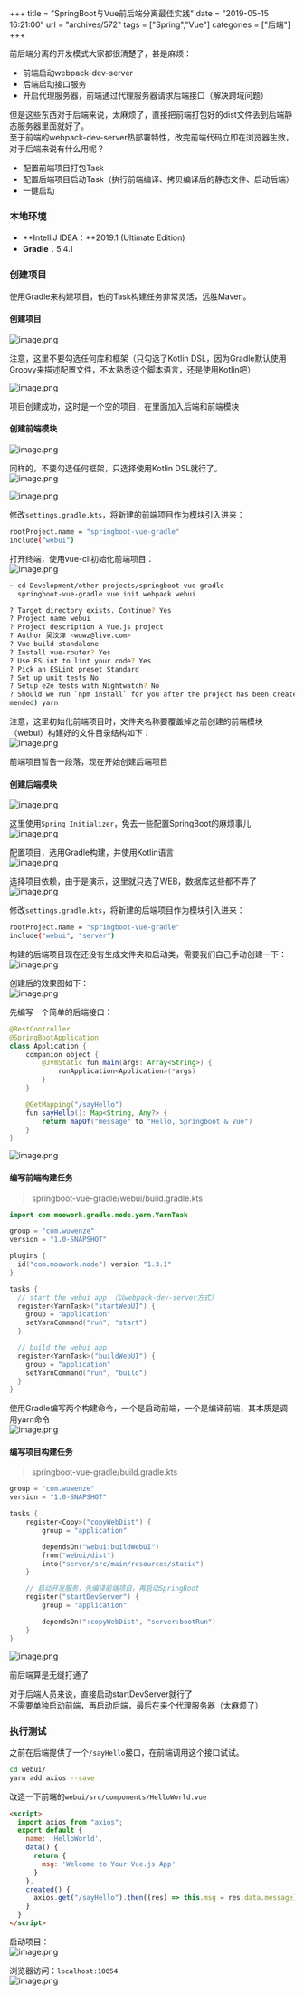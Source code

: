 +++
title = "SpringBoot与Vue前后端分离最佳实践"
date = "2019-05-15 16:21:00"
url = "archives/572"
tags = ["Spring","Vue"]
categories = ["后端"]
+++

前后端分离的开发模式大家都很清楚了，甚是麻烦：

 *  前端启动webpack-dev-server
 *  后端启动接口服务
 *  开启代理服务器，前端通过代理服务器请求后端接口（解决跨域问题）

但是这些东西对于后端来说，太麻烦了，直接把前端打包好的dist文件丢到后端静态服务器里面就好了。  
至于前端的webpack-dev-server热部署特性，改完前端代码立即在浏览器生效，对于后端来说有什么用呢？

 *  配置前端项目打包Task
 *  配置后端项目启动Task（执行前端编译、拷贝编译后的静态文件、启动后端）
 *  一键启动

### 本地环境 ###

 *  \*\*IntelliJ IDEA：\*\*2019.1 (Ultimate Edition)
 *  **Gradle**：5.4.1

### 创建项目 ###

使用Gradle来构建项目，他的Task构建任务非常灵活，远胜Maven。

#### 创建项目 ####

![image.png][]

注意，这里不要勾选任何库和框架（只勾选了Kotlin DSL，因为Gradle默认使用Groovy来描述配置文件，不太熟悉这个脚本语言，还是使用Kotlin吧）

![image.png][image.png 1]

项目创建成功，这时是一个空的项目，在里面加入后端和前端模块

#### 创建前端模块 ####

![image.png][image.png 2]

同样的，不要勾选任何框架，只选择使用Kotlin DSL就行了。  
![image.png][image.png 3]

![image.png][image.png 4]

修改`settings.gradle.kts`，将新建的前端项目作为模块引入进来：

```bash
rootProject.name = "springboot-vue-gradle"
include("webui")
```

打开终端，使用vue-cli初始化前端项目：  
![image.png][image.png 5]

```bash
~ cd Development/other-projects/springboot-vue-gradle 
  springboot-vue-gradle vue init webpack webui

? Target directory exists. Continue? Yes
? Project name webui
? Project description A Vue.js project
? Author 吴汶泽 <wuwz@live.com>
? Vue build standalone
? Install vue-router? Yes
? Use ESLint to lint your code? Yes
? Pick an ESLint preset Standard
? Set up unit tests No
? Setup e2e tests with Nightwatch? No
? Should we run `npm install` for you after the project has been created? (recom
mended) yarn
```

注意，这里初始化前端项目时，文件夹名称要覆盖掉之前创建的前端模块（webui）构建好的文件目录结构如下：  
![image.png][image.png 6]

前端项目暂告一段落，现在开始创建后端项目

#### 创建后端模块 ####

![image.png][image.png 7]

这里使用`Spring Initializer`，免去一些配置SpringBoot的麻烦事儿  
![image.png][image.png 8]

配置项目，选用Gradle构建，并使用Kotlin语言  
![image.png][image.png 9]

选择项目依赖，由于是演示，这里就只选了WEB，数据库这些都不弄了  
![image.png][image.png 10]

修改`settings.gradle.kts`，将新建的后端项目作为模块引入进来：

```bash
rootProject.name = "springboot-vue-gradle"
include("webui", "server")
```

构建的后端项目现在还没有生成文件夹和启动类，需要我们自己手动创建一下：  
![image.png][image.png 11]

创建后的效果图如下：  
![image.png][image.png 12]

先编写一个简单的后端接口：

```java
@RestController
@SpringBootApplication
class Application {
    companion object {
        @JvmStatic fun main(args: Array<String>) {
            runApplication<Application>(*args)
        }
    }

    @GetMapping("/sayHello")
    fun sayHello(): Map<String, Any?> {
        return mapOf("message" to "Hello, Springboot & Vue")
    }
}
```

![image.png][image.png 13]

#### 编写前端构建任务 ####
> springboot-vue-gradle/webui/build.gradle.kts

```kotlin
import com.moowork.gradle.node.yarn.YarnTask

group = "com.wuwenze"
version = "1.0-SNAPSHOT"

plugins {
  id("com.moowork.node") version "1.3.1"
}

tasks {
  // start the webui app （以webpack-dev-server方式）
  register<YarnTask>("startWebUI") {
    group = "application"
    setYarnCommand("run", "start")
  }

  // build the webui app
  register<YarnTask>("buildWebUI") {
    group = "application"
    setYarnCommand("run", "build")
  }
}
```

使用Gradle编写两个构建命令，一个是启动前端，一个是编译前端，其本质是调用yarn命令  
![image.png][image.png 14]

#### 编写项目构建任务 ####
> springboot-vue-gradle/build.gradle.kts

```kotlin
group = "com.wuwenze"
version = "1.0-SNAPSHOT"

tasks {
    register<Copy>("copyWebDist") {
        group = "application"

        dependsOn("webui:buildWebUI")
        from("webui/dist")
        into("server/src/main/resources/static")
    }

    // 启动开发服务，先编译前端项目，再启动SpringBoot
    register("startDevServer") {
        group = "application"

        dependsOn(":copyWebDist", "server:bootRun")
    }
}
```

![image.png][image.png 15]

前后端算是无缝打通了

对于后端人员来说，直接启动startDevServer就行了  
不需要单独启动前端，再启动后端，最后在来个代理服务器（太麻烦了）

### 执行测试 ###

之前在后端提供了一个`/sayHello`接口，在前端调用这个接口试试。

```bash
cd webui/
yarn add axios --save
```

改造一下前端的`webui/src/components/HelloWorld.vue`

```html
<script>
  import axios from "axios";
  export default {
    name: 'HelloWorld',
    data() {
      return {
        msg: 'Welcome to Your Vue.js App'
      }
    },
    created() {
      axios.get("/sayHello").then((res) => this.msg = res.data.message)
    }
  }
</script>
```

启动项目：  
![image.png][image.png 16]

浏览器访问：`localhost:10054`  
![image.png][image.png 17]


[image.png]: https://wuwenze-1253645550.cos.ap-chengdu.myqcloud.com/2019-08-19-073156.png
[image.png 1]: https://wuwenze-1253645550.cos.ap-chengdu.myqcloud.com/2019-08-19-073159.png
[image.png 2]: https://wuwenze-1253645550.cos.ap-chengdu.myqcloud.com/2019-08-19-073200.png
[image.png 3]: https://wuwenze-1253645550.cos.ap-chengdu.myqcloud.com/2019-08-19-073201.png
[image.png 4]: https://wuwenze-1253645550.cos.ap-chengdu.myqcloud.com/2019-08-19-073202.png
[image.png 5]: https://wuwenze-1253645550.cos.ap-chengdu.myqcloud.com/2019-08-19-073203.png
[image.png 6]: https://wuwenze-1253645550.cos.ap-chengdu.myqcloud.com/2019-08-19-73204.png
[image.png 7]: https://wuwenze-1253645550.cos.ap-chengdu.myqcloud.com/2019-08-19-073205.png
[image.png 8]: https://wuwenze-1253645550.cos.ap-chengdu.myqcloud.com/2019-08-19-073206.png
[image.png 9]: https://wuwenze-1253645550.cos.ap-chengdu.myqcloud.com/2019-08-19-073208.png
[image.png 10]: https://wuwenze-1253645550.cos.ap-chengdu.myqcloud.com/2019-08-19-073209.png
[image.png 11]: https://wuwenze-1253645550.cos.ap-chengdu.myqcloud.com/2019-08-19-073210.png
[image.png 12]: https://wuwenze-1253645550.cos.ap-chengdu.myqcloud.com/2019-08-19-073211.png
[image.png 13]: https://wuwenze-1253645550.cos.ap-chengdu.myqcloud.com/2019-08-19-73213.png
[image.png 14]: https://wuwenze-1253645550.cos.ap-chengdu.myqcloud.com/2019-08-19-073214.png
[image.png 15]: https://wuwenze-1253645550.cos.ap-chengdu.myqcloud.com/2019-08-19-073216.png
[image.png 16]: https://wuwenze-1253645550.cos.ap-chengdu.myqcloud.com/2019-08-19-073218.png
[image.png 17]: https://wuwenze-1253645550.cos.ap-chengdu.myqcloud.com/2019-08-19-73219.png